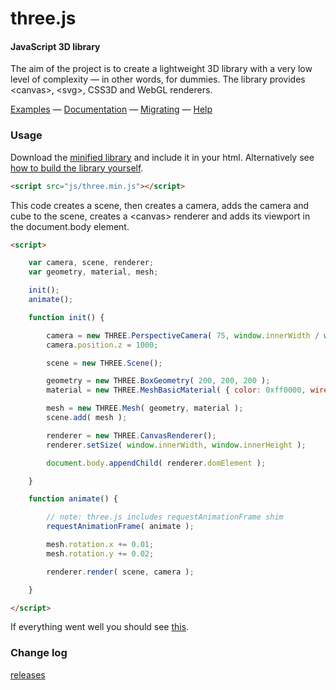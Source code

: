 three.js
========

#### JavaScript 3D library ####

The aim of the project is to create a lightweight 3D library with a very low level of complexity — in other words, for dummies. The library provides &lt;canvas&gt;, &lt;svg&gt;, CSS3D and WebGL renderers.

[Examples](http://threejs.org/) — [Documentation](http://threejs.org/docs/) — [Migrating](https://github.com/mrdoob/three.js/wiki/Migration) — [Help](http://stackoverflow.com/questions/tagged/three.js)


### Usage ###

Download the [minified library](http://threejs.org/build/three.min.js) and include it in your html.
Alternatively see [how to build the library yourself](https://github.com/mrdoob/three.js/wiki/build.py,-or-how-to-generate-a-compressed-Three.js-file).

```html
<script src="js/three.min.js"></script>
```

This code creates a scene, then creates a camera, adds the camera and cube to the scene, creates a &lt;canvas&gt; renderer and adds its viewport in the document.body element.

```html
<script>

	var camera, scene, renderer;
	var geometry, material, mesh;

	init();
	animate();

	function init() {

		camera = new THREE.PerspectiveCamera( 75, window.innerWidth / window.innerHeight, 1, 10000 );
		camera.position.z = 1000;

		scene = new THREE.Scene();

		geometry = new THREE.BoxGeometry( 200, 200, 200 );
		material = new THREE.MeshBasicMaterial( { color: 0xff0000, wireframe: true } );

		mesh = new THREE.Mesh( geometry, material );
		scene.add( mesh );

		renderer = new THREE.CanvasRenderer();
		renderer.setSize( window.innerWidth, window.innerHeight );

		document.body.appendChild( renderer.domElement );

	}

	function animate() {

		// note: three.js includes requestAnimationFrame shim
		requestAnimationFrame( animate );

		mesh.rotation.x += 0.01;
		mesh.rotation.y += 0.02;

		renderer.render( scene, camera );

	}

</script>
```
If everything went well you should see [this](http://jsfiddle.net/Gy4w7/).

### Change log ###

[releases](https://github.com/mrdoob/three.js/releases)
